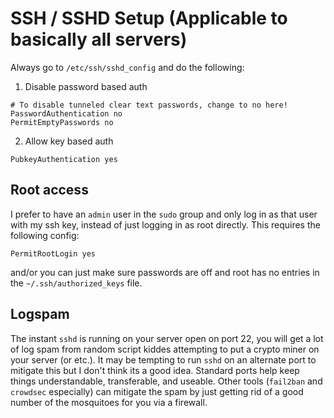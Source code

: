 # SSH / SSHD Setup (Applicable to basically all servers)

Always go to `/etc/ssh/sshd_config` and do the following:
1. Disable password based auth
```
# To disable tunneled clear text passwords, change to no here!
PasswordAuthentication no 
PermitEmptyPasswords no
```
2. Allow key based auth
```
PubkeyAuthentication yes
```

## Root access

I prefer to have an `admin` user in the `sudo` group and only log in as that
user with my ssh key, instead of just logging in as root directly. This
requires the following config:
```
PermitRootLogin yes
```
and/or you can just make sure passwords are off and root has no entries in the
`~/.ssh/authorized_keys` file.

## Logspam

The instant `sshd` is running on your server open on port 22, you will get a lot
of log spam from random script kiddes attempting to put a crypto miner on your
server (or etc.). It may be tempting to run `sshd` on an alternate port to
mitigate this but I don't think its a good idea. Standard ports help keep things
understandable, transferable, and useable. Other tools (`fail2ban` and `crowdsec` especially)
can mitigate the spam by just getting rid of a good number of the mosquitoes for
you via a firewall.
